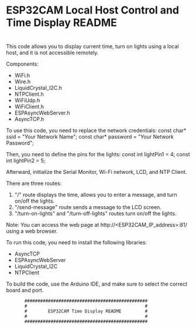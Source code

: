 #                                                                    #
#        ESP32CAM Local Host Control and Time Display README         #
#                                                                    #

This code allows you to display current time, turn on lights using a local host, and it is not accessible remotely. 

Components:
- WiFi.h
- Wire.h
- LiquidCrystal_I2C.h
- NTPClient.h
- WiFiUdp.h
- WiFiClient.h
- ESPAsyncWebServer.h
- AsyncTCP.h

To use this code, you need to replace the network credentials:
const char* ssid = "Your Network Name";
const char* password = "Your Network Password";

Then, you need to define the pins for the lights:
const int lightPin1 = 4;
const int lightPin2 = 5;

Afterward, initialize the Serial Monitor, Wi-Fi network, LCD, and NTP Client.

There are three routes:
1. "/" route displays the time, allows you to enter a message, and turn on/off the lights.
2. "/send-message" route sends a message to the LCD screen.
3. "/turn-on-lights" and "/turn-off-lights" routes turn on/off the lights.

Note: You can access the web page at http://<ESP32CAM_IP_address>:81/ using a web browser.

To run this code, you need to install the following libraries:
- AsyncTCP
- ESPAsyncWebServer
- LiquidCrystal_I2C
- NTPClient

To build the code, use the Arduino IDE, and make sure to select the correct board and port.

           ###############################################
           #                                             #
           #        ESP32CAM Time Display README         #
           #                                             #
           ###############################################


